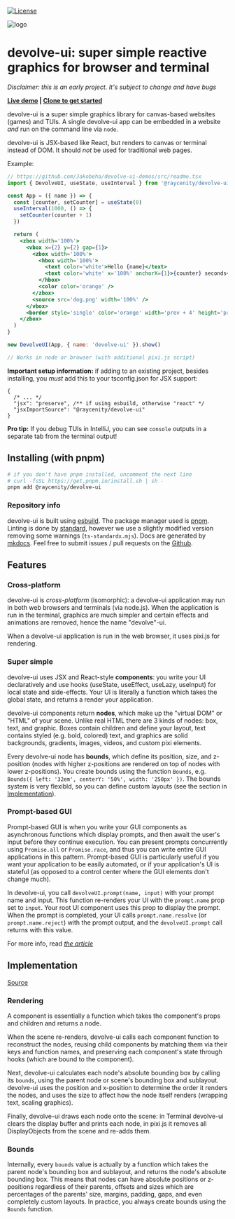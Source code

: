 [![License](https://img.shields.io/badge/License-Apache_2.0-blue.svg)](https://opensource.org/licenses/Apache-2.0)

![logo](https://github.com/Jakobeha/devolve-ui/docs/assets/logo.svg)

# devolve-ui: super simple reactive graphics for browser and terminal

*Disclaimer: this is an early project. It's subject to change and have bugs*

**[Live demo](https://jakobeha.github.io/devolve-ui-demos/index.html) | [Clone to get started](https://github.com/Jakobeha/devolve-ui-demos)**

devolve-ui is a super simple graphics library for canvas-based websites (games) and TUIs. A single devolve-ui app can be embedded in a website *and* run on the command line via `node`.

devolve-ui is JSX-based like React, but renders to canvas or terminal instead of DOM. It should *not* be used for traditional web pages.

Example:

```jsx
// https://github.com/Jakobeha/devolve-ui-demos/src/readme.tsx
import { DevolveUI, useState, useInterval } from '@raycenity/devolve-ui'

const App = ({ name }) => {
  const [counter, setCounter] = useState(0)
  useInterval(1000, () => {
    setCounter(counter + 1)
  })

  return (
    <zbox width='100%'>
      <vbox x={2} y={2} gap={1}>
        <zbox width='100%'>
          <hbox width='100%'>
            <text color='white'>Hello {name}</text>
            <text color='white' x='100%' anchorX={1}>{counter} seconds</text>
          </hbox>
          <color color='orange' />
        </zbox>
        <source src='dog.png' width='100%' />
      </vbox>
      <border style='single' color='orange' width='prev + 4' height='prev + 4'/>
    </zbox>
  )
}

new DevolveUI(App, { name: 'devolve-ui' }).show()

// Works in node or browser (with additional pixi.js script)
```

**Important setup information:** if adding to an existing project, besides installing, you *must* add this to your tsconfig.json for JSX support:

```json5
{
  /* ... */
  "jsx": "preserve", /** if using esbuild, otherwise "react" */
  "jsxImportSource": "@raycenity/devolve-ui"
}
```

**Pro tip:** If you debug TUIs in IntelliJ, you can see `console` outputs in a separate tab from the terminal output!

## Installing (with pnpm)

```bash
# if you don't have pnpm installed, uncomment the next line
# curl -fsSL https://get.pnpm.io/install.sh | sh -
pnpm add @raycenity/devolve-ui
```

### Repository info

devolve-ui is built using [esbuild](https://esbuild.org/). The package manager used is [pnpm](https://pnpm.io/). Linting is done by [standard](https://standardjs.com/), however we use a slightly modified version removing some warnings (`ts-standardx.mjs`). Docs are generated by [mkdocs](https://mkdocs.org). Feel free to submit issues / pull requests on the [Github](https://github.com/Jakobeha/devolve-ui).

## Features

### Cross-platform

devolve-ui is *cross-platform* (isomorphic): a devolve-ui application may run in both web browsers and terminals (via node.js). When the application is run in the terminal, graphics are much simpler and certain effects and animations are removed, hence the name "devolve"-ui.

When a devolve-ui application is run in the web browser, it uses pixi.js for rendering.

### Super simple

devolve-ui uses JSX and React-style **components**: you write your UI declaratively and use hooks (useState, useEffect, useLazy, useInput) for local state and side-effects. Your UI is literally a function which takes the global state, and returns a render your application.

devolve-ui components return **nodes**, which make up the "virtual DOM" or "HTML" of your scene. Unlike real HTML there are 3 kinds of nodes: box, text, and graphic. Boxes contain children and define your layout, text contains styled (e.g. bold, colored) text, and graphics are solid backgrounds, gradients, images, videos, and custom pixi elements.

Every devolve-ui node has **bounds**, which define its position, size, and z-position (nodes with higher z-positions are rendered on top of nodes with lower z-positions). You create bounds using the function `Bounds`, e.g. `Bounds({ left: '32em', centerY: '50%', width: '250px' })`. The bounds system is very flexibld, so you can define custom layouts (see the section in [Implementation](#Bounds)).

### Prompt-based GUI

Prompt-based GUI is when you write your GUI components as asynchronous functions which display prompts, and then await the user's input before they continue execution. You can present prompts concurrently using `Promise.all` or `Promise.race`, and thus you can write entire GUI applications in this pattern. Prompt-based GUI is particularly useful if you want your application to be easily automated, or if your application's UI is stateful (as opposed to a control center where the GUI elements don't change much).

In devolve-ui, you call `devolveUI.prompt(name, input)` with your prompt name and input. This function re-renders your UI with the `prompt.name` prop set to `input`. Your root UI component uses this prop to display the prompt. When the prompt is completed, your UI calls `prompt.name.resolve` (or `prompt.name.reject`) with the prompt output, and the `devolveUI.prompt` call returns with this value.

For more info, read [*the article*](https://github.com/Jakobeha/devolve-ui/docs/prompt-based-gui.md)

## Implementation

[Source](https://github.com/Jakobeha/devolve-ui)

### Rendering

A component is essentially a function which takes the component's props and children and returns a node.

When the scene re-renders, devolve-ui calls each component function to reconstruct the nodes, reusing child components by matching them via their keys and function names, and preserving each component's state through hooks (which  are bound to the component).

Next, devolve-ui calculates each node's absolute bounding box by calling its `bounds`, using the parent node or scene's bounding box and sublayout. devolve-ui uses the position and x-position to determine the order it renders the nodes, and uses the size to affect how the node itself renders (wrapping text, scaling graphics).

Finally, devolve-ui draws each node onto the scene: in Terminal devolve-ui clears the display buffer and prints each node, in pixi.js it removes all DisplayObjects from the scene and re-adds them.

### Bounds

Internally, every `bounds` value is actually by a function which takes the parent node's bounding
box and sublayout, and returns the node's absolute bounding box. This means that nodes can have absolute positions or z-positions regardless of their parents,  offsets and sizes which are percentages of the parents' size, margins, padding, gaps, and even completely custom layouts. In practice, you always create bounds using the `Bounds` function.
